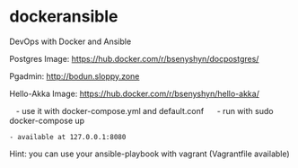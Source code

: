 # dockeransible
  DevOps with Docker and Ansible
  
  Postgres Image: https://hub.docker.com/r/bsenyshyn/docpostgres/
  
  Pgadmin: http://bodun.sloppy.zone
  
  Hello-Akka Image: https://hub.docker.com/r/bsenyshyn/hello-akka/
  
    - use it with docker-compose.yml and default.conf
   
    - run with sudo docker-compose up
    
    - available at 127.0.0.1:8080
    
  Hint: you can use your ansible-playbook with vagrant (Vagrantfile available)
